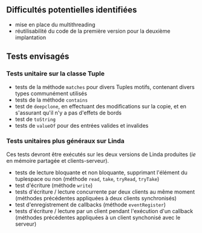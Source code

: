 ## Difficultés potentielles identifiées
- mise en place du multithreading
- réutilisabilité du code de la première version pour la deuxième implantation

## Tests envisagés

### Tests unitaire sur la classe Tuple
- tests de la méthode `matches` pour divers Tuples motifs, contenant divers types communément utilisés
- tests de la méthode `contains`
- test de `deepclone`, en effectuant des modifications sur la copie, et en s'assurant qu'il n'y a pas d'effets de bords
- test de `toString` 
- tests de `valueOf` pour des entrées valides et invalides

### Tests unitaires plus généraux sur Linda

Ces tests devront être exécutés sur les deux versions de Linda produites (*ie* en mémoire partagée et clients-serveur).

- tests de lecture bloquante et non bloquante, supprimant l'élément du tuplespace ou non (méthode `read`, `take`, `tryRead`, `tryTake`)
- test d'écriture (méthode `write`)
- tests d'écriture / lecture concurrente par deux clients au même moment (méthodes précédentes appliquées à deux clients synchronisés)
- test d'enregistrement de callbacks (méthode `eventRegister`)
- tests d'écriture / lecture par un client pendant l'exécution d'un callback (méthodes précédentes appliquées à un client synchonisé avec le serveur)

